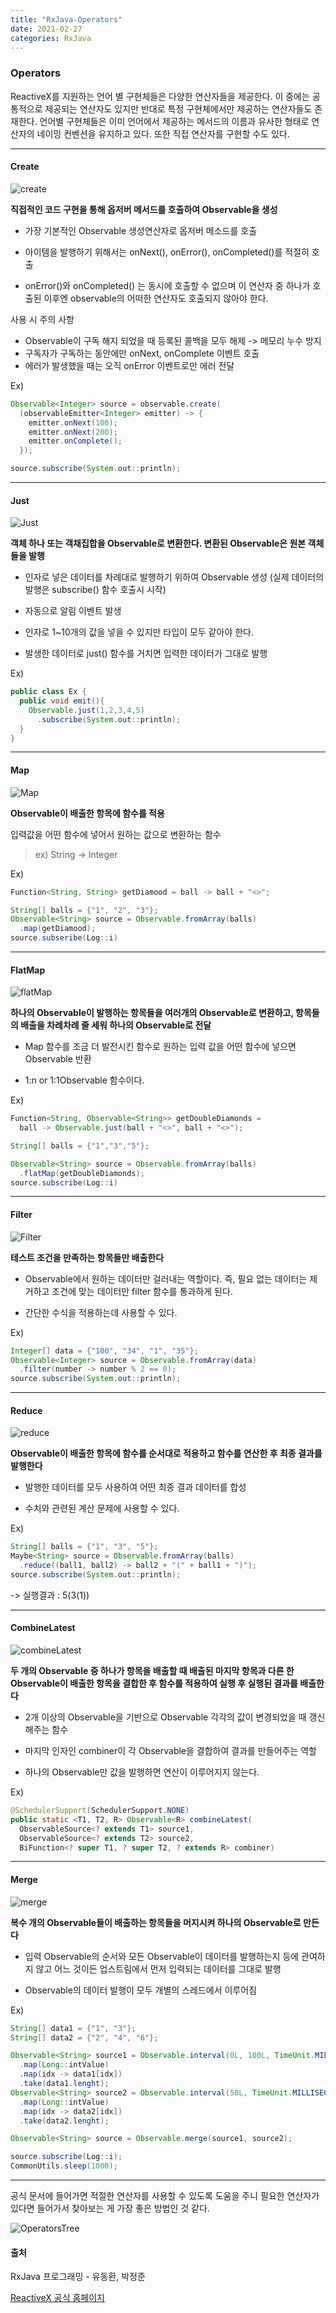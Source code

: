 ```yaml
---
title: "RxJava-Operators"
date: 2021-02-27
categories: RxJava
---
```


### Operators

ReactiveX를 지원하는 언어 별 구현체들은 다양한 연산자들을 제공한다. 이 중에는 공통적으로 제공되는 연산자도 있지만 반대로 특정 구현체에서만 제공하는 연산자들도 존재한다. 언어별 구현체들은 이미 언어에서 제공하는 메서드의 이름과 유사한 형태로 연산자의 네이밍 컨벤션을 유지하고 있다. 또한 직접 연산자를 구현할 수도 있다.

---

#### Create 

![create](/Users/anminhee/Desktop/image/create.png)

**직접적인 코드 구현을 통해 옵저버 메서드를 호출하여 Observable을 생성**

- 가장 기본적인 Observable 생성연산자로 옵저버 메소드를 호출

- 아이템을 발행하기 위해서는 onNext(), onError(), onCompleted()를 적절히 호출

- onError()와 onCompleted() 는 동시에 호출할 수 없으며 이 연산자 중 하나가 호출된 이후엔 observable의 어떠한 연산자도 호출되지 않아야 한다.

사용 시 주의 사항

- Observable이 구독 해지 되었을 때 등록된 콜백을 모두 해제 -> 메모리 누수 방지
- 구독자가 구독하는 동안에만 onNext, onComplete 이벤트 호출
- 에러가 발생했을 때는 오직 onError 이벤트로만 에러 전달

Ex) 

```java
Observable<Integer> source = observable.create(
  (observableEmitter<Integer> emitter) -> {
    emitter.onNext(100);
    emitter.onNext(200);
    emitter.onComplete();
  });

source.subscribe(System.out::println);
```



***

#### Just

![Just](/Users/anminhee/Desktop/image/Just.png)

**객체 하나 또는 객채집합을 Observable로 변환한다. 변환된 Observable은 원본 객체들을 발행**

- 인자로 넣은 데이터를 차례대로 발행하기 위하여 Observable 생성 (실제 데이터의 발행은 subscribe() 함수 호출시 시작)

- 자동으로 알림 이벤트 발생

- 인자로 1~10개의 값을 넣을 수 있지만 타입이 모두 같아야 한다.

- 발생한 데이터로 just() 함수를 거치면 입력한 데이터가 그대로 발행

Ex)

```java
public class Ex {
  public void emit(){
    Observable.just(1,2,3,4,5)
      .subscribe(System.out::println);
  }
}
```



***

#### Map

![Map](/Users/anminhee/Desktop/image/Map.png)

**Observable이 배출한 항목에 함수를 적용**

입력값을 어떤 함수에 넣어서 원하는 값으로 변환하는 함수

> ex) String -> Integer

Ex)

``` java
Function<String, String> getDiamood = ball -> ball + "<>";

String[] balls = {"1", "2", "3"};
Observable<String> source = Observable.fromArray(balls)
  .map(getDiamood);
source.subseribe(Log::i)
```



***

#### FlatMap

![flatMap](/Users/anminhee/Desktop/image/flatMap.png)

**하나의 Observable이 발행하는 항목들을 여러개의 Observable로 변환하고, 항목들의 배출을 차례차례 줄 세워 하나의 Observable로 전달**

- Map 함수를 조금 더 발전시킨 함수로 원하는 입력 값을 어떤 함수에 넣으면 Observable 반환

- 1:n or 1:1Observable 함수이다.

Ex)

```java
Function<String, Observable<String>> getDoubleDiamonds =
  ball -> Observable.just(ball + "<>", ball + "<>");

String[] balls = {"1","3","5"};

Observable<String> source = Observable.fromArray(balls)
  .flatMap(getDoubleDiamonds);
source.subscribe(Log::i)
```



***

#### Filter

![Filter](/Users/anminhee/Desktop/image/Filter.png)

**테스트 조건을 만족하는 항목들만 배출한다**

- Observable에서 원하는 데이터만 걸러내는 역할이다. 즉, 필요 없는 데이터는 제거하고 조건에 맞는 데이터만 filter 함수를 통과하게 된다.

- 간단한 수식을 적용하는데 사용할 수 있다.

Ex)

```java
Integer[] data = {"100", "34", "1", "35"};
Observable<Integer> source = Observable.fromArray(data)
  .filter(number -> number % 2 == 0);
source.subscribe(System.out::println);
```



***

#### Reduce

![reduce](/Users/anminhee/Desktop/image/reduce.png)

**Observable이 배출한 항목에 함수를 순서대로 적용하고 함수를 연산한 후 최종 결과를 발행한다**

- 발행한 데이터를 모두 사용하여 어떤 최종 결과 데이터를 합성

- 수치와 관련된 계산 문제에 사용할 수 있다.

Ex)

``` java
String[] balls = {"1", "3", "5"};
Maybe<String> source = Observable.fromArray(balls)
  .reduce((ball1, ball2) -> ball2 + "(" + ball1 + ")");
source.subscribe(System.out::println);
```

-> 실행결과 : 5(3(1))



***

#### CombineLatest

![combineLatest](/Users/anminhee/Desktop/image/combineLatest.png)

**두 개의 Observable 중 하나가 항목을 배출할 때 배출된 마지막 항목과 다른 한 Observable이 배출한 항목을 결합한 후 함수를 적용하여 실행 후 실행된 결과를 배출한다**

- 2개 이상의 Observable을 기반으로 Observable 각각의 값이 변경되었을 때 갱신해주는 함수

- 마지막 인자인 combiner이 각 Observable을 결합하여 결과를 만들어주는 역할

- 하나의 Observable만 값을 발행하면 연산이 이루어지지 않는다.

Ex)

```java
@SchedulerSupport(SchedulerSupport.NONE)
public static <T1, T2, R> Observable<R> combineLatest(
  ObservableSource<? extends T1> source1,
  ObservableSource<? extends T2> source2,
  BiFunction<? super T1, ? super T2, ? extends R> combiner)
```



***

#### Merge

![merge](/Users/anminhee/Desktop/image/merge.png)

**복수 개의 Observable들이 배출하는 항목들을 머지시켜 하나의 Observable로 만든다**

- 입력 Observable의 순서와 모든 Observable이 데이터를 발행하는지 등에 관여하지 않고 어느 것이든 업스트림에서 먼저 입력되는 데이터를 그대로 발행

- Observable의 데이터 발행이 모두 개별의 스레드에서 이루어짐

Ex)

```java
String[] data1 = {"1", "3"};
String[] data2 = {"2", "4", "6"};

Observable<String> source1 = Observable.interval(0L, 100L, TimeUnit.MILLISECONDS)
  .map(Long::intValue)
  .map(idx -> data1[idx])
  .take(data1.lenght);
Observable<String> source2 = Observable.interval(50L, TimeUnit.MILLISECONDS)
  .map(Long::intValue)
  .map(idx -> data2[idx])
  .take(data2.lenght);

Observable<String> source = Observable.merge(source1, source2);

source.subscribe(Log::i);
CommonUtils.sleep(1000);
```



***

공식 문서에 들어가면 적절한 연산자를 사용할 수 있도록 도움을 주니 필요한 연산자가 있다면 들어가서 찾아보는 게 가장 좋은 방법인 것 같다.

![OperatorsTree](/Users/anminhee/Desktop/image/OperatorsTree.png)



#### 출처

RxJava 프로그래밍 - 유동환, 박정준

[ReactiveX 공식 홈페이지](http://reactivex.io/documentation/ko/operators.html)

